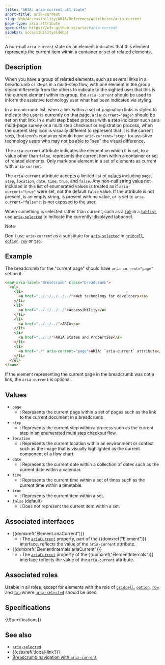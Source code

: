 ```yaml
---
title: "ARIA: aria-current attribute"
short-title: aria-current
slug: Web/Accessibility/ARIA/Reference/Attributes/aria-current
page-type: aria-attribute
spec-urls: https://w3c.github.io/aria/#aria-current
sidebar: accessibilitysidebar
---
```


A non-null `aria-current` state on an element indicates that this element represents the current item within a container or set of related elements.

## Description

When you have a group of related elements, such as several links in a breadcrumb or steps in a multi-step flow, with one element in the group styled differently from the others to indicate to the sighted user that this is the current element within its group, the `aria-current` should be used to inform the assistive technology user what has been indicated via styling.

In a breadcrumb list, when a link within a set of pagination links is styled to indicate the user is currently on that page, `aria-current="page"` should be set on that link. In a multi step based process with a step indicator such as a multi-page survey or a multi step checkout or registration process, when the current step icon is visually different to represent that it is the current step, that icon's container should have `aria-current="step"` for assistive technology users who may not be able to "see" the visual difference.

The `aria-current` attribute indicates the element on which it is set, to a value other than `false`, represents the current item within a container or set of related elements. Only mark one element in a set of elements as current with `aria-current`.

The `aria-current` attribute accepts a limited list of [values](#values) including `page`, `step`, `location`, `date`, `time`, `true`, and `false`. Any non-null string value not included in this list of enumerated values is treated as if `aria-current="true"` were set, not the default `false` value. If the attribute is not present, is an empty string, is present with no value, or is set to `aria-current="false"` it is not exposed to the user.

When something is selected rather than current, such as a [`tab`](/en-US/docs/Web/Accessibility/ARIA/Reference/Roles/tab_role) in a [`tablist`](/en-US/docs/Web/Accessibility/ARIA/Reference/Roles/tablist_role), use [`aria-selected`](/en-US/docs/Web/Accessibility/ARIA/Reference/Attributes/aria-selected) to indicate the currently-displayed tabpanel.

> [!NOTE]
> Don't use `aria-current` as a substitute for [`aria-selected`](/en-US/docs/Web/Accessibility/ARIA/Reference/Attributes/aria-selected) in [`gridcell`](/en-US/docs/Web/Accessibility/ARIA/Reference/Roles/gridcell_role), [`option`](/en-US/docs/Web/Accessibility/ARIA/Reference/Roles/option_role), [`row`](/en-US/docs/Web/Accessibility/ARIA/Reference/Roles/row_role) or [`tab`](/en-US/docs/Web/Accessibility/ARIA/Reference/Roles/tab_role).

## Example

The breadcrumb for the "current page" should have `aria-current="page"` set on it.

```html
<nav aria-label="Breadcrumb" class="breadcrumb">
  <ol>
    <li>
      <a href="../../../../../">Web technology for developers</a>
    </li>
    <li>
      <a href="../../../../">Accessibility</a>
    </li>
    <li>
      <a href="../../../">ARIA</a>
    </li>
    <li>
      <a href="../../">ARIA States and Properties</a>
    </li>
    <li>
      <a href="./" aria-current="page">ARIA: `aria-current` attribute</a>
    </li>
  </ol>
</nav>
```

If the element representing the current page in the breadcrumb was not a link, the `aria-current` is optional.

## Values

- `page`
  - : Represents the current page within a set of pages such as the link to the current document in a breadcrumb.
- `step`
  - : Represents the current step within a process such as the current step in an enumerated multi step checkout flow.
- `location`
  - : Represents the current location within an environment or context such as the image that is visually highlighted as the current component of a flow chart.
- `date`
  - : Represents the current date within a collection of dates such as the current date within a calendar.
- `time`
  - : Represents the current time within a set of times such as the current time within a timetable.
- `true`
  - : Represents the current item within a set.
- `false` (default)
  - : Does not represent the current item within a set.

## Associated interfaces

- {{domxref("Element.ariaCurrent")}}
  - : The [`ariaCurrent`](/en-US/docs/Web/API/Element/ariaCurrent) property, part of the {{domxref("Element")}} interface, reflects the value of the `aria-current` attribute.
- {{domxref("ElementInternals.ariaCurrent")}}
  - : The [`ariaCurrent`](/en-US/docs/Web/API/ElementInternals/ariaCurrent) property of the {{domxref("ElementInternals")}} interface reflects the value of the `aria-current` attribute.

## Associated roles

Usable in all roles; except for elements with the role of [`gridcell`](/en-US/docs/Web/Accessibility/ARIA/Reference/Roles/gridcell_role), [`option`](/en-US/docs/Web/Accessibility/ARIA/Reference/Roles/option_role), [`row`](/en-US/docs/Web/Accessibility/ARIA/Reference/Roles/row_role) and [`tab`](/en-US/docs/Web/Accessibility/ARIA/Reference/Roles/tab_role) where [`aria-selected`](/en-US/docs/Web/Accessibility/ARIA/Reference/Attributes/aria-selected) should be used

## Specifications

{{Specifications}}

## See also

- [`aria-selected`](/en-US/docs/Web/Accessibility/ARIA/Reference/Attributes/aria-selected)
- {{cssxref(':local-link')}}
- [Breadcrumb navigation with `aria-current`](/en-US/docs/Web/CSS/Layout_cookbook/Breadcrumb_Navigation)
